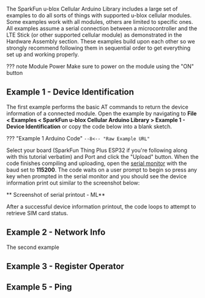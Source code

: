 The SparkFun u-blox Cellular Arduino Library includes a large set of examples to do all sorts of things with supported u-blox cellular modules. Some examples work with all modules, others are limited to specific ones. All examples assume a serial connection between a microcontroller and the LTE Stick (or other supported cellular module) as demonstrated in the Hardware Assembly section. These examples build upon each other so we strongly recommend following them in sequential order to get everything set up and working properly.

??? note Module Power
	Make sure to power on the module using the "ON" button 

## Example 1 - Device Identification

The first example performs the basic AT commands to return the device information of a connected module. Open the example by navigating to <b>File < Examples < SparkFun u-blox Cellular Arduino Library > Example 1 - Device Identification</b> or copy the code below into a blank sketch.

??? "Example 1 Arduino Code"
	```
	--8<-- "Raw Example URL"
	```

Select your board (SparkFun Thing Plus ESP32 if you're following along with this tutorial verbatim) and Port and click the "Upload" button. When the code finishes compiling and uploading, open the [serial monitor]() with the baud set to <b>115200</b>. The code waits on a user prompt to begin so press any key when prompted in the serial monitor and you should see the device information print out similar to the screenshot below:

** Screenshot of serial printout - ML**

After a successful device information printout, the code loops to attempt to retrieve SIM card status. 

## Example 2 - Network Info

The second example 

## Example 3 - Register Operator

## Example 5 - Ping